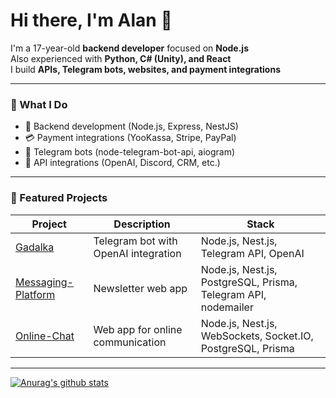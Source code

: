 # Hi there, I'm Alan 👋

I'm a 17-year-old **backend developer** focused on **Node.js**  
Also experienced with **Python, C# (Unity), and React**  
I build **APIs, Telegram bots, websites, and payment integrations**

---

### 💼 What I Do

- 🔧 Backend development (Node.js, Express, NestJS)
- 💳 Payment integrations (YooKassa, Stripe, PayPal)
- 🤖 Telegram bots (node-telegram-bot-api, aiogram)
- 🔌 API integrations (OpenAI, Discord, CRM, etc.)

---

### 🚀 Featured Projects

| Project | Description | Stack |
|--------|-------------|-------|
| [Gadalka](https://github.com/AlanKerry1/Gadalka) | Telegram bot with OpenAI integration | Node.js, Nest.js, Telegram API, OpenAI |
| [Messaging-Platform](https://github.com/AlanKerry1/Messaging-Platform) | Newsletter web app | Node.js, Nest.js, PostgreSQL, Prisma, Telegram API, nodemailer |
| [Online-Chat](https://github.com/AlanKerry1/Online-Chat) | Web app for online communication | Node.js, Nest.js, WebSockets, Socket.IO, PostgreSQL, Prisma |

---

[![Anurag's github stats](https://github-readme-stats.vercel.app/api?username=AlanKerry1&show_icons=true&theme=blue-green)](https://github.com/anuraghazra/github-readme-stats)

